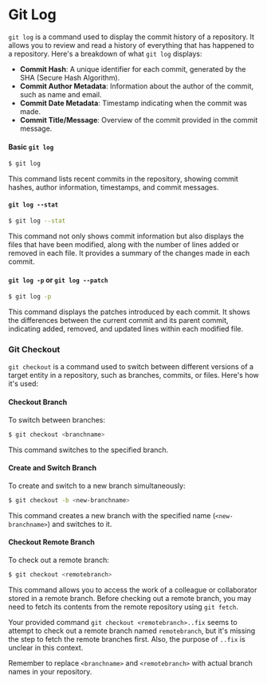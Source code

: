 # Git Log

`git log` is a command used to display the commit history of a repository. It allows you to review and read a history of everything that has happened to a repository. Here's a breakdown of what `git log` displays:

- **Commit Hash**: A unique identifier for each commit, generated by the SHA (Secure Hash Algorithm).
- **Commit Author Metadata**: Information about the author of the commit, such as name and email.
- **Commit Date Metadata**: Timestamp indicating when the commit was made.
- **Commit Title/Message**: Overview of the commit provided in the commit message.

#### Basic `git log`

```bash
$ git log
```

This command lists recent commits in the repository, showing commit hashes, author information, timestamps, and commit messages.

#### `git log --stat`

```bash
$ git log --stat
```

This command not only shows commit information but also displays the files that have been modified, along with the number of lines added or removed in each file. It provides a summary of the changes made in each commit.

#### `git log -p` or `git log --patch`

```bash
$ git log -p
```

This command displays the patches introduced by each commit. It shows the differences between the current commit and its parent commit, indicating added, removed, and updated lines within each modified file.

### Git Checkout

`git checkout` is a command used to switch between different versions of a target entity in a repository, such as branches, commits, or files. Here's how it's used:

#### Checkout Branch

To switch between branches:

```bash
$ git checkout <branchname>
```

This command switches to the specified branch.

#### Create and Switch Branch

To create and switch to a new branch simultaneously:

```bash
$ git checkout -b <new-branchname>
```

This command creates a new branch with the specified name (`<new-branchname>`) and switches to it.

#### Checkout Remote Branch

To check out a remote branch:

```bash
$ git checkout <remotebranch>
```

This command allows you to access the work of a colleague or collaborator stored in a remote branch. Before checking out a remote branch, you may need to fetch its contents from the remote repository using `git fetch`.

Your provided command `git checkout <remotebranch>..fix` seems to attempt to check out a remote branch named `remotebranch`, but it's missing the step to fetch the remote branches first. Also, the purpose of `..fix` is unclear in this context.

Remember to replace `<branchname>` and `<remotebranch>` with actual branch names in your repository.